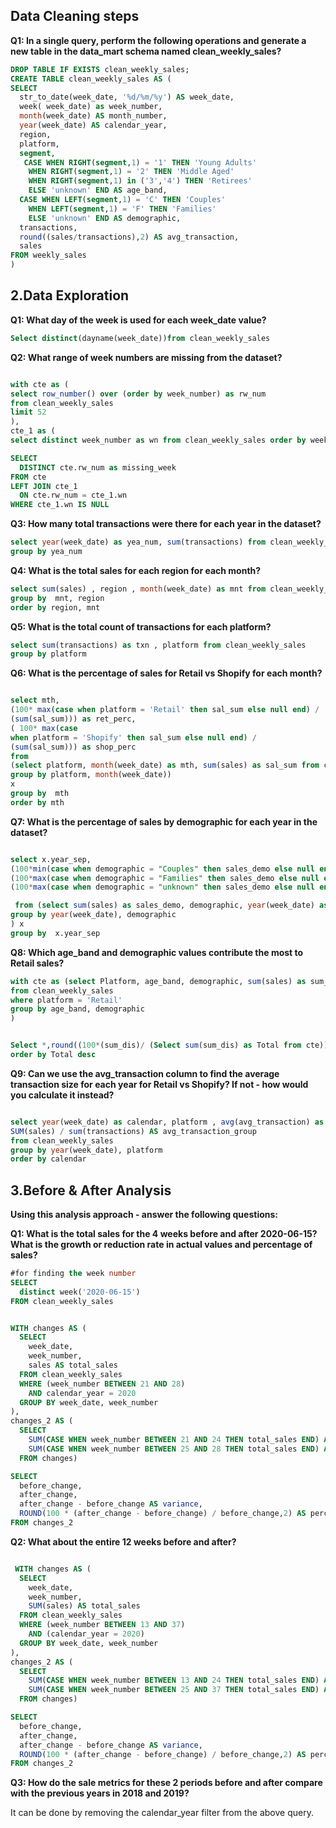   ## Data Cleaning steps

**Q1: In a single query, perform the following operations and generate a new table in the data_mart schema named clean_weekly_sales?**

```sql
DROP TABLE IF EXISTS clean_weekly_sales;
CREATE TABLE clean_weekly_sales AS (
SELECT
  str_to_date(week_date, '%d/%m/%y') AS week_date,
  week( week_date) as week_number,
  month(week_date) AS month_number,
  year(week_date) AS calendar_year,
  region,
  platform,
  segment,
   CASE WHEN RIGHT(segment,1) = '1' THEN 'Young Adults'
    WHEN RIGHT(segment,1) = '2' THEN 'Middle Aged'
    WHEN RIGHT(segment,1) in ('3','4') THEN 'Retirees'
    ELSE 'unknown' END AS age_band,
  CASE WHEN LEFT(segment,1) = 'C' THEN 'Couples'
    WHEN LEFT(segment,1) = 'F' THEN 'Families'
    ELSE 'unknown' END AS demographic,
  transactions,
  round((sales/transactions),2) AS avg_transaction,
  sales
FROM weekly_sales
)
```

## 2.Data Exploration
                                           
                                           
**Q1: What day of the week is used for each week_date value?**

```sql
Select distinct(dayname(week_date))from clean_weekly_sales
```

**Q2: What range of week numbers are missing from the dataset?**
```sql

with cte as (
select row_number() over (order by week_number) as rw_num
from clean_weekly_sales
limit 52
),
cte_1 as (
select distinct week_number as wn from clean_weekly_sales order by week_number)

SELECT
  DISTINCT cte.rw_num as missing_week
FROM cte
LEFT JOIN cte_1
  ON cte.rw_num = cte_1.wn
WHERE cte_1.wn IS NULL

```

**Q3: How many total transactions were there for each year in the dataset?**

```sql
select year(week_date) as yea_num, sum(transactions) from clean_weekly_sales
group by yea_num
```

**Q4: What is the total sales for each region for each month?**
```sql
select sum(sales) , region , month(week_date) as mnt from clean_weekly_sales
group by  mnt, region
order by region, mnt
```

**Q5: What is the total count of transactions for each platform?**

```sql
select sum(transactions) as txn , platform from clean_weekly_sales
group by platform
```


**Q6: What is the percentage of sales for Retail vs Shopify for each month?**

```sql

select mth,
(100* max(case when platform = 'Retail' then sal_sum else null end) /
(sum(sal_sum))) as ret_perc,
( 100* max(case
when platform = 'Shopify' then sal_sum else null end) /
(sum(sal_sum))) as shop_perc
from
(select platform, month(week_date) as mth, sum(sales) as sal_sum from clean_weekly_sales
group by platform, month(week_date))
x
group by  mth
order by mth
```


**Q7: What is the percentage of sales by demographic for each year in the dataset?**

```sql

select x.year_sep,
(100*min(case when demographic = "Couples" then sales_demo else null end)/ (sum(sales_demo))) as percent_couples,
(100*max(case when demographic = "Families" then sales_demo else null end) / sum(sales_demo)) as percent_families ,
(100*max(case when demographic = "unknown" then sales_demo else null end) / sum(sales_demo))as percent_unknown

 from (select sum(sales) as sales_demo, demographic, year(week_date) as year_sep from clean_weekly_sales
group by year(week_date), demographic
) x
group by  x.year_sep
```

**Q8: Which age_band and demographic values contribute the most to Retail sales?**


```sql
with cte as (select Platform, age_band, demographic, sum(sales) as sum_dis
from clean_weekly_sales
where platform = 'Retail'
group by age_band, demographic
)


Select *,round((100*(sum_dis)/ (Select sum(sum_dis) as Total from cte)),2)  as Total from cte
order by Total desc

```

**Q9: Can we use the avg_transaction column to find the average transaction size for each year for Retail vs Shopify? If not - how would you calculate it instead?**

```sql

select year(week_date) as calendar, platform , avg(avg_transaction) as Avg_tran,
SUM(sales) / sum(transactions) AS avg_transaction_group
from clean_weekly_sales
group by year(week_date), platform
order by calendar
```


## 3.Before & After Analysis

**Using this analysis approach - answer the following questions:**

**Q1: What is the total sales for the 4 weeks before and after 2020-06-15? What is the growth or reduction rate in actual values and percentage of sales?**


```sql
#for finding the week number
SELECT
  distinct week('2020-06-15')
FROM clean_weekly_sales


WITH changes AS (
  SELECT
    week_date,
    week_number,
    sales AS total_sales
  FROM clean_weekly_sales
  WHERE (week_number BETWEEN 21 AND 28)
    AND calendar_year = 2020
  GROUP BY week_date, week_number
),
changes_2 AS (
  SELECT
    SUM(CASE WHEN week_number BETWEEN 21 AND 24 THEN total_sales END) AS before_change,
    SUM(CASE WHEN week_number BETWEEN 25 AND 28 THEN total_sales END) AS after_change
  FROM changes)

SELECT
  before_change,
  after_change,
  after_change - before_change AS variance,
  ROUND(100 * (after_change - before_change) / before_change,2) AS percentage
FROM changes_2

```


 **Q2:  What about the entire 12 weeks before and after?**
 
```sql

 WITH changes AS (
  SELECT
    week_date,
    week_number,
    SUM(sales) AS total_sales
  FROM clean_weekly_sales
  WHERE (week_number BETWEEN 13 AND 37)
    AND (calendar_year = 2020)
  GROUP BY week_date, week_number
),
changes_2 AS (
  SELECT
    SUM(CASE WHEN week_number BETWEEN 13 AND 24 THEN total_sales END) AS before_change,
    SUM(CASE WHEN week_number BETWEEN 25 AND 37 THEN total_sales END) AS after_change
  FROM changes)

SELECT
  before_change,
  after_change,
  after_change - before_change AS variance,
  ROUND(100 * (after_change - before_change) / before_change,2) AS percentage
FROM changes_2
```
**Q3: How do the sale metrics for these 2 periods before and after compare with the previous years in 2018 and 2019?**

It can be done by removing the calendar_year filter from the above query.
